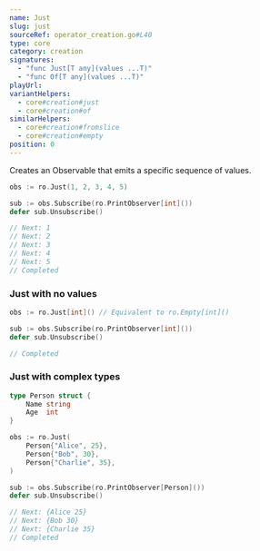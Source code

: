 ```yaml
---
name: Just
slug: just
sourceRef: operator_creation.go#L40
type: core
category: creation
signatures:
  - "func Just[T any](values ...T)"
  - "func Of[T any](values ...T)"
playUrl:
variantHelpers:
  - core#creation#just
  - core#creation#of
similarHelpers:
  - core#creation#fromslice
  - core#creation#empty
position: 0
---
```


Creates an Observable that emits a specific sequence of values.

```go
obs := ro.Just(1, 2, 3, 4, 5)

sub := obs.Subscribe(ro.PrintObserver[int]())
defer sub.Unsubscribe()

// Next: 1
// Next: 2
// Next: 3
// Next: 4
// Next: 5
// Completed
```

### Just with no values

```go
obs := ro.Just[int]() // Equivalent to ro.Empty[int]()

sub := obs.Subscribe(ro.PrintObserver[int]())
defer sub.Unsubscribe()

// Completed
```

### Just with complex types

```go
type Person struct {
    Name string
    Age  int
}

obs := ro.Just(
    Person{"Alice", 25},
    Person{"Bob", 30},
    Person{"Charlie", 35},
)

sub := obs.Subscribe(ro.PrintObserver[Person]())
defer sub.Unsubscribe()

// Next: {Alice 25}
// Next: {Bob 30}
// Next: {Charlie 35}
// Completed
```
